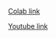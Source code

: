[Colab link](https://colab.research.google.com/drive/1YvkSLN7w_A7eALfZ6x5k6nFqhifTvT_X#scrollTo=4z3rAZa5Sd8H)

[Youtube link](https://www.youtube.com/watch?v=g8WanSR4FF8)